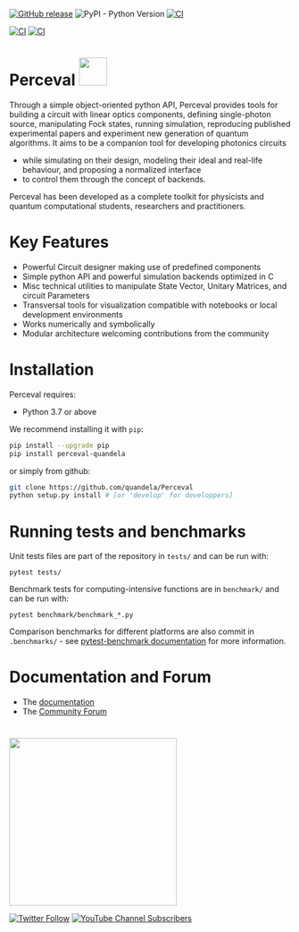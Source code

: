[![GitHub release](https://img.shields.io/github/v/release/Quandela/Perceval.svg?style=plastic)](https://github.com/Quandela/Perceval/releases/latest)
![PyPI - Python Version](https://img.shields.io/pypi/pyversions/Perceval?style=plastic)
[![CI](https://github.com/Quandela/Perceval/actions/workflows/python-publish.yml/badge.svg)](https://github.com/Quandela/Perceval/actions/workflows/python-publish.yml)

[![CI](https://github.com/Quandela/Perceval/actions/workflows/autotests.yml/badge.svg)](https://github.com/Quandela/Perceval/actions/workflows/autotests.yml)
[![CI](https://github.com/Quandela/Perceval/actions/workflows/build-and-deploy-docs.yml/badge.svg)](https://github.com/Quandela/Perceval/actions/workflows/build-and-deploy-docs.ym)

# Perceval <a href="https://perceval.quandela.net" target="_blank"> <img src="https://perceval.quandela.net/img/Perceval_logo_white_320X320.png" width="50" height="50"> </a>



Through a simple object-oriented python API, Perceval provides tools for building a circuit with linear optics components,
defining single-photon source, manipulating Fock states, running simulation, reproducing published experimental papers
and experiment new generation of quantum algorithms. It aims to be a companion tool for developing photonics circuits
- while simulating on their design, modeling their ideal and real-life behaviour, and proposing a normalized interface
- to control them through the concept of backends.

Perceval has been developed as a complete toolkit for physicists and quantum computational students, researchers and
practitioners.

# Key Features

* Powerful Circuit designer making use of predefined components
* Simple python API and powerful simulation backends optimized in C
* Misc technical utilities to manipulate State Vector, Unitary Matrices, and circuit Parameters
* Transversal tools for visualization compatible with notebooks or local development environments
* Works numerically and symbolically
* Modular architecture welcoming contributions from the community

# Installation

Perceval requires:

* Python 3.7 or above

We recommend installing it with `pip`:

```bash
pip install --upgrade pip
pip install perceval-quandela
```

or simply from github:

```bash
git clone https://github.com/quandela/Perceval
python setup.py install # [or 'develop' for developpers]
```

# Running tests and benchmarks

Unit tests files are part of the repository in `tests/` and can be run with:

```
pytest tests/
```

Benchmark tests for computing-intensive functions are in `benchmark/` and can be run with:

```
pytest benchmark/benchmark_*.py
```

Comparison benchmarks for different platforms are also commit in `.benchmarks/` - see [pytest-benchmark documentation](https://pytest-benchmark.readthedocs.io/en/stable/usage.html) for more information.

# Documentation and Forum

* The [documentation](https://perceval.quandela.net/docs)
* The [Community Forum](https://perceval.quandela.net/forum)

#
[<img src="https://www.quandela.com/wp-content/themes/quandela/img/logo-QUANDELA.svg" width="300" height=auto>](https://www.quandela.com/)

[![Twitter Follow](https://img.shields.io/twitter/follow/Quandela_SAS?style=social)](https://twitter.com/Quandela_SAS) 
[![YouTube Channel Subscribers](https://img.shields.io/youtube/channel/subscribers/UCl5YMpSqknJ1n-IT-XWfLsQ?style=social)](https://www.youtube.com/channel/UCl5YMpSqknJ1n-IT-XWfLsQ)
